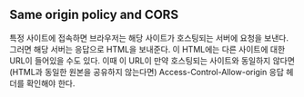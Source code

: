## Same origin policy and CORS 

특정 사이트에 접속하면 브라우저는 해당 사이트가 호스팅되는 서버에 요청을 보낸다. 그러면 해당 서버는 응답으로 HTML을 보내준다. 이 HTML에는 다른 사이트에 대한 URL이 들어있을 수도 있다. 이때 이 URL이 만약 호스팅되는 사이트와 동일하지 않다면 (HTML과 동일한 원본을 공유하지 않는다면) Access-Control-Allow-origin 응답 헤더를 확인해야 한다. 